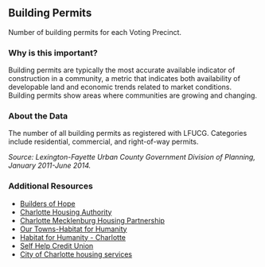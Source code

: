 ## Building Permits
Number of building permits for each Voting Precinct.

### Why is this important?
Building permits are typically the most accurate available indicator of construction in a community, a metric that indicates both availability of developable land and economic trends related to market conditions. Building permits show areas where communities are growing and changing.

### About the Data
The number of all building permits as registered with LFUCG. Categories include residential, commercial, and right-of-way permits.

_Source: Lexington-Fayette Urban County Government Division of Planning, January 2011-June 2014._

### Additional Resources
+ [Builders of Hope](http://www.buildersofhope.org/)
+ [Charlotte Housing Authority](http://www.cha-nc.org/)
+ [Charlotte Mecklenburg Housing Partnership](http://www.cmhp.org)
+ [Our Towns-Habitat for Humanity](http://www.ourtownshabitat.org/our_towns_habitat_for_humanity.html)
+ [Habitat for Humanity - Charlotte](http://www.habitatcharlotte.org/)
+ [Self Help Credit Union](http://www.self-help.org/building-communities)
+ [City of Charlotte housing services ](http://charmeck.org/city/charlotte/nbs/housing/Pages/CityHousingPrograms.aspx)
